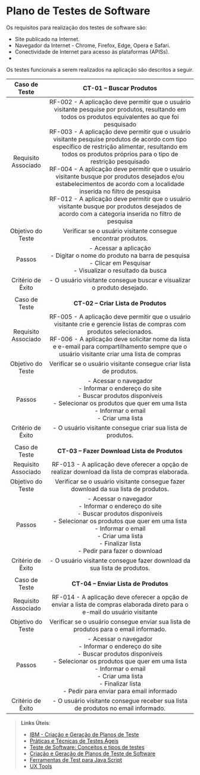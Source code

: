 # Plano de Testes de Software

Os requisitos para realização dos testes de software são:
- Site publicado na Internet.
- Navegador da Internet - Chrome, Firefox, Edge, Opera e Safari.
- Conectividade de Internet para acesso às plataformas (APISs).
- 
Os testes funcionais a serem realizados na aplicação são descritos a seguir.
 
| **Caso de Teste** 	| **CT-01 – Buscar Produtos** 	|
|:---:	|:---:	|
|	Requisito Associado 	| RF-002 - A aplicação deve permitir que o usuário visitante pesquise por produtos, resultando em todos os produtos equivalentes ao que foi pesquisado <br> RF-003 - A aplicação deve permitir que o usuário visitante pesquise produtos de acordo com tipo específico de restrição alimentar, resultando em todos os produtos próprios para o tipo de restrição pesquisado <br> RF-004 - A aplicação deve permitir que o usuário visitante busque por produtos desejados e/ou estabelecimentos de acordo com a localidade inserida no filtro de pesquisa <br> RF-012 - A aplicação deve permitir que o usuário visitante busque por produtos desejados de acordo com a categoria inserida no filtro de pesquisa|
| Objetivo do Teste 	| Verificar se o usuário visitante consegue encontrar produtos. |
| Passos 	| - Acessar a aplicação <br> - Digitar o nome do produto na barra de pesquisa <br> - Clicar em Pesquisar <br> - Visualizar o resultado da busca |
|Critério de Êxito | - O usuário visitante consegue buscar e visualizar o produto desejado. |
|  	|  	|
| Caso de Teste 	| **CT-02 – Criar Lista de Produtos**	|
|Requisito Associado | RF-005	- A aplicação deve permitir que o usuário visitante crie e gerencie listas de compras com produtos selecionados. <br> RF-006 - A aplicação deve solicitar nome da lista e e-email para compartilhamento sempre que o usuário visitante criar uma lista de compras |
| Objetivo do Teste 	| Verificar se o usuário visitante consegue criar lista de produtos. |
| Passos 	| - Acessar o navegador <br> - Informar o endereço do site <br> - Buscar produtos disponíveis <br> - Selecionar os produtos que quer em uma lista <br> - Informar o email <br> - Criar uma lista |
|Critério de Êxito | - O usuário visitante consegue criar sua lista de produtos. |
|  	|  	|
| Caso de Teste 	| **CT-03 – Fazer Download Lista de Produtos**	|
|Requisito Associado | RF-013	- A aplicação deve oferecer a opção de realizar download da lista de compras elaborada. |
| Objetivo do Teste 	| Verificar se o usuário visitante consegue fazer download da sua lista de produtos. |
| Passos 	| - Acessar o navegador <br> - Informar o endereço do site <br> - Buscar produtos disponíveis <br> - Selecionar os produtos que quer em uma lista <br> - Informar o email <br> - Criar uma lista <br> - Finalizar lista <br> - Pedir para fazer o download |
|Critério de Êxito | - O usuário visitante consegue fazer download da sua lista de produtos. |
|  	|  	|
| Caso de Teste 	| **CT-04 – Enviar Lista de Produtos**	|
|Requisito Associado | RF-014	- A aplicação deve oferecer a opção de enviar a lista de compras elaborada direto para o e-mail do usuário visitante |
| Objetivo do Teste 	| Verificar se o usuário consegue enviar sua lista de produtos para o email informado. |
| Passos 	| - Acessar o navegador <br> - Informar o endereço do site <br> - Buscar produtos disponíveis <br> - Selecionar os produtos que quer em uma lista <br> - Informar o email <br> - Criar uma lista <br> - Finalizar lista <br> - Pedir para enviar para email informado |
|Critério de Êxito | - O usuário visitante consegue receber sua lista de produtos no email informado. |
 
> **Links Úteis**:
> - [IBM - Criação e Geração de Planos de Teste](https://www.ibm.com/developerworks/br/local/rational/criacao_geracao_planos_testes_software/index.html)
> - [Práticas e Técnicas de Testes Ágeis](http://assiste.serpro.gov.br/serproagil/Apresenta/slides.pdf)
> -  [Teste de Software: Conceitos e tipos de testes](https://blog.onedaytesting.com.br/teste-de-software/)
> - [Criação e Geração de Planos de Teste de Software](https://www.ibm.com/developerworks/br/local/rational/criacao_geracao_planos_testes_software/index.html)
> - [Ferramentas de Test para Java Script](https://geekflare.com/javascript-unit-testing/)
> - [UX Tools](https://uxdesign.cc/ux-user-research-and-user-testing-tools-2d339d379dc7)
